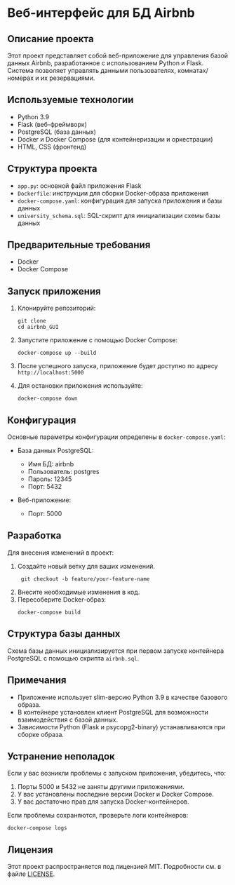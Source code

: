 # Веб-интерфейс для БД Airbnb

## Описание проекта

Этот проект представляет собой веб-приложение для управления базой данных Airbnb, разработанное с использованием Python и Flask. Система позволяет управлять данными пользователях, комнатах/номерах и их резервациями.

## Используемые технологии

- Python 3.9
- Flask (веб-фреймворк)
- PostgreSQL (база данных)
- Docker и Docker Compose (для контейнеризации и оркестрации)
- HTML, CSS (фронтенд)

## Структура проекта

- `app.py`: основной файл приложения Flask
- `Dockerfile`: инструкции для сборки Docker-образа приложения
- `docker-compose.yaml`: конфигурация для запуска приложения и базы данных
- `university_schema.sql`: SQL-скрипт для инициализации схемы базы данных

## Предварительные требования

- Docker
- Docker Compose

## Запуск приложения

1. Клонируйте репозиторий:
   ```
   git clone
   cd airbnb_GUI
   ```

2. Запустите приложение с помощью Docker Compose:
   ```
   docker-compose up --build
   ```

3. После успешного запуска, приложение будет доступно по адресу `http://localhost:5000`

4. Для остановки приложения используйте:
   ```
   docker-compose down
   ```

## Конфигурация

Основные параметры конфигурации определены в `docker-compose.yaml`:

- База данных PostgreSQL:
  - Имя БД: airbnb
  - Пользователь: postgres
  - Пароль: 12345
  - Порт: 5432

- Веб-приложение:
  - Порт: 5000

## Разработка

Для внесения изменений в проект:

1. Создайте новый ветку для ваших изменений.
   ```
    git checkout -b feature/your-feature-name
   ```
2. Внесите необходимые изменения в код.
3. Пересоберите Docker-образ:
   ```
   docker-compose build
   ```

## Структура базы данных

Схема базы данных инициализируется при первом запуске контейнера PostgreSQL с помощью скрипта `airbnb.sql`.

## Примечания

- Приложение использует slim-версию Python 3.9 в качестве базового образа.
- В контейнере установлен клиент PostgreSQL для возможности взаимодействия с базой данных.
- Зависимости Python (Flask и psycopg2-binary) устанавливаются при сборке образа.

## Устранение неполадок

Если у вас возникли проблемы с запуском приложения, убедитесь, что:

1. Порты 5000 и 5432 не заняты другими приложениями.
2. У вас установлены последние версии Docker и Docker Compose.
3. У вас достаточно прав для запуска Docker-контейнеров.

Если проблемы сохраняются, проверьте логи контейнеров:
```
docker-compose logs
```

## Лицензия

Этот проект распространяется под лицензией MIT. Подробности см. в файле [LICENSE](LICENSE).
